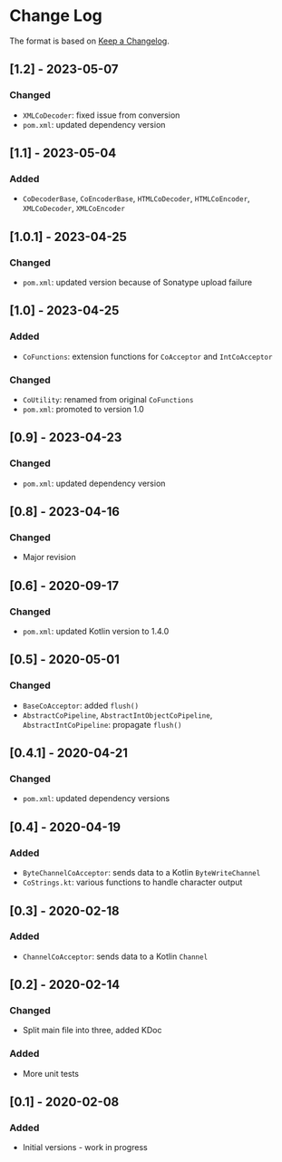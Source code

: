 # Change Log

The format is based on [Keep a Changelog](http://keepachangelog.com/).

## [1.2] - 2023-05-07
### Changed
- `XMLCoDecoder`: fixed issue from conversion
- `pom.xml`: updated dependency version

## [1.1] - 2023-05-04
### Added
- `CoDecoderBase`, `CoEncoderBase`, `HTMLCoDecoder`, `HTMLCoEncoder`, `XMLCoDecoder`, `XMLCoEncoder`

## [1.0.1] - 2023-04-25
### Changed
- `pom.xml`: updated version because of Sonatype upload failure

## [1.0] - 2023-04-25
### Added
- `CoFunctions`: extension functions for `CoAcceptor` and `IntCoAcceptor`
### Changed
- `CoUtility`: renamed from original `CoFunctions`
- `pom.xml`: promoted to version 1.0

## [0.9] - 2023-04-23
### Changed
- `pom.xml`: updated dependency version

## [0.8] - 2023-04-16
### Changed
- Major revision

## [0.6] - 2020-09-17
### Changed
- `pom.xml`: updated Kotlin version to 1.4.0

## [0.5] - 2020-05-01
### Changed
- `BaseCoAcceptor`: added `flush()`
- `AbstractCoPipeline`, `AbstractIntObjectCoPipeline`, `AbstractIntCoPipeline`: propagate `flush()`

## [0.4.1] - 2020-04-21
### Changed
- `pom.xml`: updated dependency versions

## [0.4] - 2020-04-19
### Added
- `ByteChannelCoAcceptor`: sends data to a Kotlin `ByteWriteChannel`
- `CoStrings.kt`: various functions to handle character output

## [0.3] - 2020-02-18
### Added
- `ChannelCoAcceptor`: sends data to a Kotlin `Channel`

## [0.2] - 2020-02-14
### Changed
- Split main file into three, added KDoc
### Added
- More unit tests

## [0.1] - 2020-02-08
### Added
- Initial versions - work in progress
